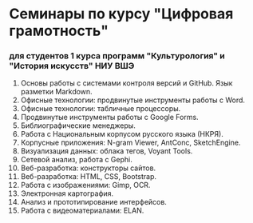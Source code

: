 # Семинары по курсу "Цифровая грамотность"

### для студентов 1 курса программ "Культурология" и "История искусств" НИУ ВШЭ

1. Основы работы с системами контроля версий и GitHub. Язык разметки Markdown.
2. Офисные технологии: продвинутые инструменты работы с Word.
3. Офисные технологии: табличные процессоры.
4. Продвинутые инструменты работы с Google Forms.
5. Библиографические менеджеры.
6. Работа с Национальным корпусом русского языка \(НКРЯ\).
7. Корпусные приложения: N-gram Viewer, AntConc, SketchEngine.
8. Визуализация данных: облака тегов, Voyant Tools.
9. Сетевой анализ, работа с Gephi.
10. Веб-разработка: конструкторы сайтов.
11. Веб-разработка: HTML, CSS, Bootstrap.
12. Работа с изображениями: Gimp, OCR.
13. Электронная картография.
14. Анализ и прототипирование интерфейсов.
15. Работа с видеоматериалами: ELAN.



